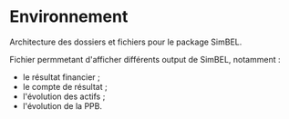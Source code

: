 # Environnement
Architecture des dossiers et fichiers pour le package SimBEL.

Fichier permmetant d'afficher différents output de SimBEL, notamment :
- le résultat financier ;
- le compte de résultat ;
- l'évolution des actifs ;
- l'évolution de la PPB.
